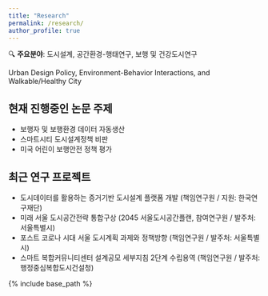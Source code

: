 ```yaml
---
title: "Research"
permalink: /research/
author_profile: true
---
```


🔍 **주요분야**: 도시설계, 공간환경-행태연구, 보행 및 건강도시연구 

Urban Design Policy, Environment-Behavior Interactions, and Walkable/Healthy City


## 현재 진행중인 논문 주제
* 보행자 및 보행환경 데이터 자동생산
* 스마트시티 도시설계정책 비판
* 미국 어린이 보행안전 정책 평가


## 최근 연구 프로젝트
* 도시데이터를 활용하는 증거기반 도시설계 플랫폼 개발 (책임연구원 / 지원: 한국연구재단)
* 미래 서울 도시공간전략 통합구상 (2045 서울도시공간플랜, 참여연구원 / 발주처: 서울특별시)
* 포스트 코로나 시대 서울 도시계획 과제와 정책방향 (책임연구원 / 발주처: 서울특별시)
* 스마트 복합커뮤니티센터 설계공모 세부지침 2단계 수립용역 (책임연구원 / 발주처: 행정중심복합도시건설청)

{% include base_path %}

<!---
{% for post in site.research reversed %}
  {% include archive-single.html %}
{% endfor %}
* 새만금 미래전략 수립 및 투자활성화를 위한 국제행사 용역 (참여연구원 / 발주처: 새만금개발청)
-->
